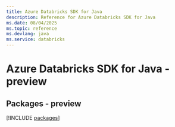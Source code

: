 ```yaml
---
title: Azure Databricks SDK for Java
description: Reference for Azure Databricks SDK for Java
ms.date: 08/04/2025
ms.topic: reference
ms.devlang: java
ms.service: databricks
---
```

# Azure Databricks SDK for Java - preview
## Packages - preview
[!INCLUDE [packages](databricks-index.md)]
